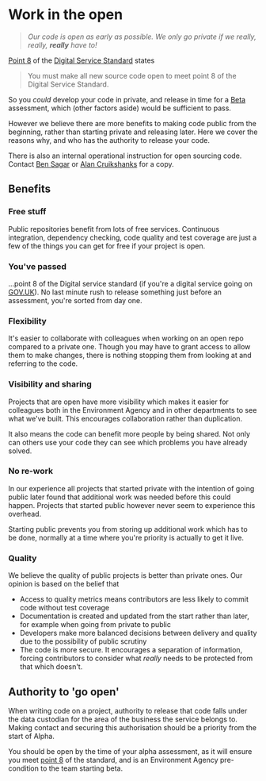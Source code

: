 # Work in the open

> *Our code is open as early as possible. We only go private if we really, really, **really** have to!*

[Point 8](https://www.gov.uk/service-manual/service-standard/make-all-new-source-code-open) of the [Digital Service Standard](https://www.gov.uk/service-manual/service-standard) states

> You must make all new source code open to meet point 8 of the Digital Service Standard.

So you *could* develop your code in private, and release in time for a [Beta](https://www.gov.uk/service-manual/agile-delivery/how-the-beta-phase-works) assessment, which (other factors aside) would be sufficient to pass.

However we believe there are more benefits to making code public from the beginning, rather than starting private and releasing later. Here we cover the reasons why, and who has the authority to release your code.

There is also an internal operational instruction for open sourcing code. Contact [Ben Sagar](https://github.com/bensagar-ea) or [Alan Cruikshanks](https://github.com/Cruikshanks) for a copy.

## Benefits

### Free stuff

Public repositories benefit from lots of free services. Continuous integration, dependency checking, code quality and test coverage are just a few of the things you can get for free if your project is open.

### You've passed

...point 8 of the Digital service standard (if you're a digital service going on [GOV.UK](https://gov.uk)). No last minute rush to release something just before an assessment, you're sorted from day one.

### Flexibility

It's easier to collaborate with colleagues when working on an open repo compared to a private one. Though you may have to grant access to allow them to make changes, there is nothing stopping them from looking at and referring to the code.

### Visibility and sharing

Projects that are open have more visibility which makes it easier for colleagues both in the Environment Agency and in other departments to see what we've built. This encourages collaboration rather than duplication.

It also means the code can benefit more people by being shared. Not only can others use your code they can see which problems you have already solved.

### No re-work

In our experience all projects that started private with the intention of going public later found that additional work was needed before this could happen. Projects that started public however never seem to experience this overhead.

Starting public prevents you from storing up additional work which has to be done, normally at a time where you're priority is actually to get it live.

### Quality

We believe the quality of public projects is better than private ones. Our opinion is based on the belief that

- Access to quality metrics means contributors are less likely to commit code without test coverage
- Documentation is created and updated from the start rather than later, for example when going from private to public
- Developers make more balanced decisions between delivery and quality due to the possibility of public scrutiny
- The code is more secure. It encourages a separation of information, forcing contributors to consider what *really* needs to be protected from that which doesn't.

## Authority to 'go open'

When writing code on a project, authority to release that code falls under the data custodian for the area of the business the service belongs to. Making contact and securing this authorisation should be a priority from the start of Alpha.

You should be open by the time of your alpha assessment, as it will ensure you meet [point 8](https://www.gov.uk/service-manual/service-standard/make-all-new-source-code-open) of the standard, and is an Environment Agency pre-condition to the team starting beta.
